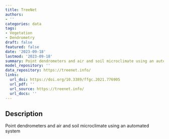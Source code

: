 ```yaml
---
title: TreeNet
authors:
- ''
categories: data
tags:
- Vegetation
- Dendrometry
draft: false
featured: false
date: '2023-09-18'
lastmod: '2023-09-18'
summary: Point dendrometers and air and soil microclimate using an automated system
model_repository: ''
data_repository: https://treenet.info/
links:
  url_doi: https://doi.org/10.3389/ffgc.2021.776905
  url_pdf: ''
  url_source: https://treenet.info/
  url_docs: ''
---
```


## Description

Point dendrometers and air and soil microclimate using an automated system

